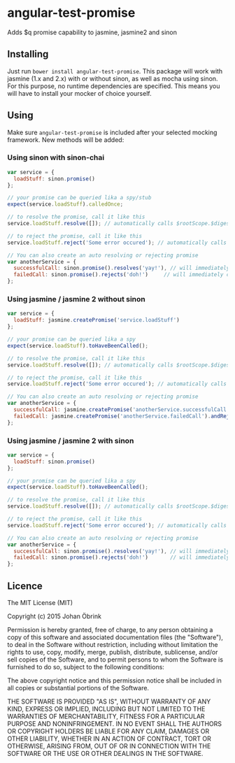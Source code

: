 # angular-test-promise
Adds $q promise capability to jasmine, jasmine2 and sinon

## Installing

Just run ```bower install angular-test-promise```. This package will work with jasmine (1.x and 2.x) with or without sinon,
as well as mocha using sinon.  For this purpose, no runtime dependencies are specified. This means you will have to install
your mocker of choice yourself.

## Using

Make sure ```angular-test-promise``` is included after your selected mocking framework. New methods will be added:

### Using sinon with sinon-chai

```javascript
var service = {
  loadStuff: sinon.promise()
};

// your promise can be queried lika a spy/stub
expect(service.loadStuff).calledOnce;

// to resolve the promise, call it like this
service.loadStuff.resolve([]); // automatically calls $rootScope.$digest() to force promise to resolve

// to reject the promise, call it like this
service.loadStuff.reject('Some error occured'); // automatically calls $rootScope.$digest() to force promise to resolve

// You can also create an auto resolving or rejecting promise
var anotherService = {
  successfulCall: sinon.promise().resolves('yay!'), // will immediately call then
  failedCall: sinon.promise().rejects('doh!')     // will immediately call catch
};
```

### Using jasmine / jasmine 2 without sinon

```javascript
var service = {
  loadStuff: jasmine.createPromise('service.loadStuff')
};

// your promise can be queried lika a spy
expect(service.loadStuff).toHaveBeenCalled();

// to resolve the promise, call it like this
service.loadStuff.resolve([]); // automatically calls $rootScope.$digest() to force promise to resolve

// to reject the promise, call it like this
service.loadStuff.reject('Some error occured'); // automatically calls $rootScope.$digest() to force promise to resolve

// You can also create an auto resolving or rejecting promise
var anotherService = {
  successfulCall: jasmine.createPromise('anotherService.successfulCall').andResolve('yay!'),  // will immediately call then
  failedCall: jasmine.createPromise('anotherService.failedCall').andReject('doh!')            // will immediately call catch
};
```

### Using jasmine / jasmine 2 with sinon

```javascript
var service = {
  loadStuff: sinon.promise()
};

// your promise can be queried lika a spy
expect(service.loadStuff).toHaveBeenCalled();

// to resolve the promise, call it like this
service.loadStuff.resolve([]); // automatically calls $rootScope.$digest() to force promise to resolve

// to reject the promise, call it like this
service.loadStuff.reject('Some error occured'); // automatically calls $rootScope.$digest() to force promise to resolve

// You can also create an auto resolving or rejecting promise
var anotherService = {
  successfulCall: sinon.promise().resolves('yay!'), // will immediately call then
  failedCall: sinon.promise().rejects('doh!')       // will immediately call catch
};
```

## Licence

The MIT License (MIT)

Copyright (c) 2015 Johan Öbrink

Permission is hereby granted, free of charge, to any person obtaining a copy
of this software and associated documentation files (the "Software"), to deal
in the Software without restriction, including without limitation the rights
to use, copy, modify, merge, publish, distribute, sublicense, and/or sell
copies of the Software, and to permit persons to whom the Software is
furnished to do so, subject to the following conditions:

The above copyright notice and this permission notice shall be included in all
copies or substantial portions of the Software.

THE SOFTWARE IS PROVIDED "AS IS", WITHOUT WARRANTY OF ANY KIND, EXPRESS OR
IMPLIED, INCLUDING BUT NOT LIMITED TO THE WARRANTIES OF MERCHANTABILITY,
FITNESS FOR A PARTICULAR PURPOSE AND NONINFRINGEMENT. IN NO EVENT SHALL THE
AUTHORS OR COPYRIGHT HOLDERS BE LIABLE FOR ANY CLAIM, DAMAGES OR OTHER
LIABILITY, WHETHER IN AN ACTION OF CONTRACT, TORT OR OTHERWISE, ARISING FROM,
OUT OF OR IN CONNECTION WITH THE SOFTWARE OR THE USE OR OTHER DEALINGS IN THE
SOFTWARE.

